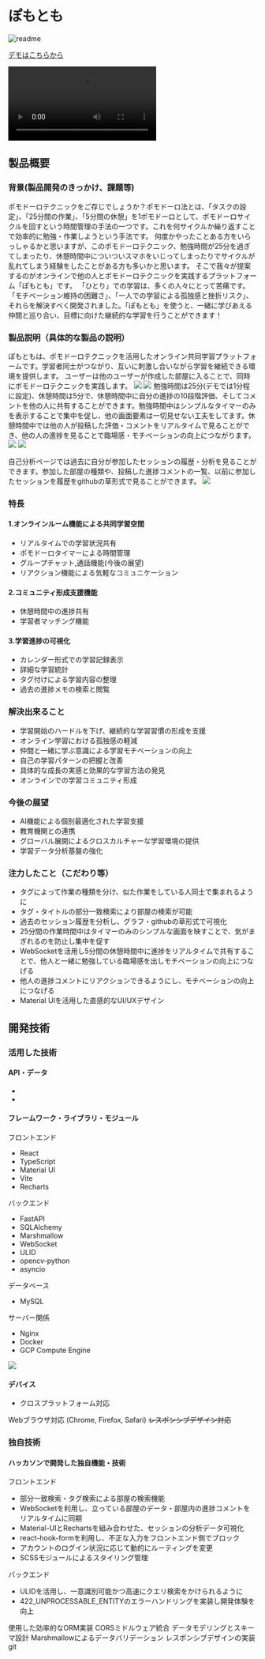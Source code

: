 # ぽもとも
![readme](readme.png)

[デモはこちらから](http://34.121.150.190)

<video src="https://youtu.be/0uB6-KIObo4" controls="true"></video>
## 製品概要
### 背景(製品開発のきっかけ、課題等)
ポモドーロテクニックをご存じでしょうか？ポモドーロ法とは、「タスクの設定」、「25分間の作業」、「5分間の休憩」を1ポモドーロとして、ポモドーロサイクルを回すという時間管理の手法の一つです。これを何サイクルか繰り返すことで効率的に勉強・作業しようという手法です。
何度かやったことある方をいらっしゃるかと思いますが、このポモドーロテクニック、勉強時間が25分を過ぎてしまったり、休憩時間中についついスマホをいじってしまったりでサイクルが乱れてしまう経験をしたことがある方も多いかと思います。
そこで我々が提案するのがオンラインで他の人とポモドーロテクニックを実践するプラットフォーム「ぽもとも」です。
「ひとり」での学習は、多くの人々にとって苦痛です。「モチベーション維持の困難さ」、「一人での学習による孤独感と挫折リスク」、それらを解決すべく開発されました。「ぽもとも」を使うと、一緒に学びあえる仲間と巡り合い、目標に向けた継続的な学習を行うことができます！

### 製品説明（具体的な製品の説明）

ぽもともは、ポモドーロテクニックを活用したオンライン共同学習プラットフォームです。学習者同士がつながり、互いに刺激し合いながら学習を継続できる環境を提供します。
ユーザーは他のユーザーが作成した部屋に入ることで、同時にポモドーロテクニックを実践します。
![](./home.png)
![](./create_room.png)
勉強時間は25分(デモでは1分程に設定)、休憩時間は5分で、休憩時間中に自分の進捗の10段階評価、そしてコメントを他の人に共有することができます。勉強時間中はシンプルなタイマーのみを表示することで集中を促し、他の画面要素は一切見せない工夫をしてます。休憩時間中では他の人が投稿した評価・コメントをリアルタイムで見ることができ、他の人の進捗を見ることで臨場感・モチベーションの向上につながります。<br>
![](./study.png)
![](./rest.png)

自己分析ページでは過去に自分が参加したセッションの履歴・分析を見ることができます。参加した部屋の種類や、投稿した進捗コメントの一覧、以前に参加したセッションを履歴をgithubの草形式で見ることができます。
![](./analysis.png)

### 特長
#### 1.オンラインルーム機能による共同学習空間
- リアルタイムでの学習状況共有
- ポモドーロタイマーによる時間管理
- グループチャット,通話機能(今後の展望)
- リアクション機能による気軽なコミュニケーション

#### 2.コミュニティ形成支援機能
- 休憩時間中の進捗共有
- 学習者マッチング機能

#### 3.学習進捗の可視化
- カレンダー形式での学習記録表示
- 詳細な学習統計
- タグ付けによる学習内容の整理
- 過去の進捗メモの検索と閲覧

### 解決出来ること
- 学習開始のハードルを下げ、継続的な学習習慣の形成を支援
- オンライン学習における孤独感の軽減
- 仲間と一緒に学ぶ意識による学習モチベーションの向上
- 自己の学習パターンの把握と改善
- 具体的な成長の実感と効果的な学習方法の発見
- オンラインでの学習コミュニティ形成

### 今後の展望
- AI機能による個別最適化された学習支援
- 教育機関との連携
- グローバル展開によるクロスカルチャーな学習環境の提供
- 学習データ分析基盤の強化

### 注力したこと（こだわり等）
- タグによって作業の種類を分け、似た作業をしている人同士で集まれるように
- タグ・タイトルの部分一致検索により部屋の検索が可能
- 過去のセッション履歴を分析し、グラフ・githubの草形式で可視化
- 25分間の作業時間中はタイマーのみのシンプルな画面を映すことで、気がまぎれるのを防止し集中を促す
- WebSocketを活用し5分間の休憩時間中に進捗をリアルタイムで共有することで、他人と一緒に勉強している臨場感を出しモチベーションの向上につなげる
- 他人の進捗コメントにリアクションできるようにし、モチベーションの向上につなげる
- Material UIを活用した直感的なUI/UXデザイン

## 開発技術
### 活用した技術
#### API・データ
* 
* 

#### フレームワーク・ライブラリ・モジュール
フロントエンド
- React
- TypeScript
- Material UI
- Vite
- Recharts

バックエンド
- FastAPI
- SQLAlchemy
- Marshmallow
- WebSocket
- ULID
- opencv-python
- asyncio

データベース
- MySQL

サーバー関係
- Nginx
- Docker
- GCP Compute Engine

![](./tapi.png)

#### デバイス
* クロスプラットフォーム対応

Webブラウザ対応 (Chrome, Firefox, Safari)
~~レスポンシブデザイン対応~~ 

### 独自技術
#### ハッカソンで開発した独自機能・技術
フロントエンド
- 部分一致検索・タグ検索による部屋の検索機能
- WebSocketを利用し、立っている部屋のデータ・部屋内の進捗コメントをリアルタイムに同期
- Material-UIとRechartsを組み合わせた、セッションの分析データ可視化
- react-hook-formを利用し、不正な入力をフロントエンド側でブロック
- アカウントのログイン状況に応じて動的にルーティングを変更
- SCSSモジュールによるスタイリング管理

バックエンド
- ULIDを活用し、一意識別可能かつ高速にクエリ検索をかけられるように
- 422_UNPROCESSABLE_ENTITYのエラーハンドリングを実装し開発体験を向上

使用した効率的なORM実装
CORSミドルウェア統合
データモデリングとスキーマ設計
Marshmallowによるデータバリデーション
レスポンシブデザインの実装git 
